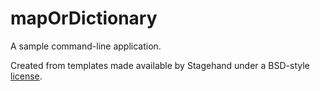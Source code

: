 # mapOrDictionary

A sample command-line application.

Created from templates made available by Stagehand under a BSD-style
[license](https://github.com/dart-lang/stagehand/blob/master/LICENSE).
